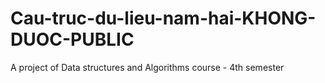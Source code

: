 # Cau-truc-du-lieu-nam-hai-KHONG-DUOC-PUBLIC
A project of Data structures and Algorithms course - 4th semester
